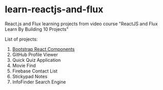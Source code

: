 # learn-reactjs-and-flux
React.js and Flux learning projects from video course "ReactJS and Flux Learn By Building 10 Projects"

List of projects:

1. [Bootstrap React Components](bootstrapreact)
2. GitHub Profile Viewer
3. Quick Quiz Application
4. Movie Find
5. Firebase Contact List
6. Stickypad Notes
7. InfoFinder Search Engine